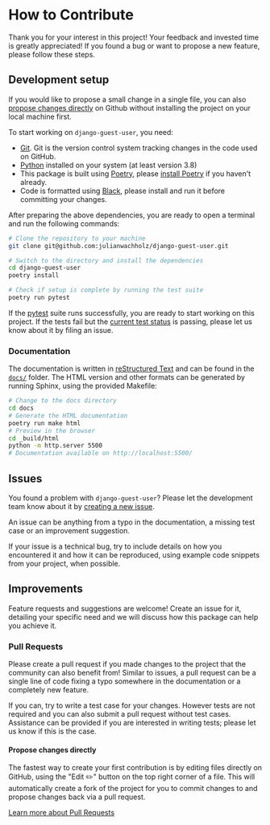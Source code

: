 # How to Contribute

Thank you for your interest in this project! Your feedback and invested time is
greatly appreciated! If you found a bug or want to propose a new feature,
please follow these steps.

## Development setup

If you would like to propose a small change in a single file, you can also
[propose changes directly](#propose-changes-directly) on Github without installing
the project on your local machine first.

To start working on `django-guest-user`, you need:

- [Git](https://git-scm.com/book/en/v2/Getting-Started-Installing-Git).
  Git is the version control system tracking changes in the code used on GitHub.
- [Python](https://www.python.org/downloads/) installed on your system
  (at least version 3.8)
- This package is built using [Poetry](https://python-poetry.org/), please
  [install Poetry](https://python-poetry.org/docs/#installation)
  if you haven't already.
- Code is formatted using [Black](https://black.readthedocs.io/en/stable/),
  please install and run it before committing your changes.

After preparing the above dependencies, you are ready to open a terminal and
run the following commands:

```bash
# Clone the repository to your machine
git clone git@github.com:julianwachholz/django-guest-user.git

# Switch to the directory and install the dependencies
cd django-guest-user
poetry install

# Check if setup is complete by running the test suite
poetry run pytest
```

If the [pytest](https://docs.pytest.org/) suite runs successfully, you are ready
to start working on this project. If the tests fail but the
[current test status](https://github.com/julianwachholz/django-guest-user/actions/workflows/test.yml)
is passing, please let us know about it by filing an issue.

### Documentation

The documentation is written in
[reStructured Text](https://www.sphinx-doc.org/en/master/usage/restructuredtext/basics.html)
and can be found in the [`docs/`](/docs) folder. The HTML version and other
formats can be generated by running Sphinx, using the provided Makefile:

```bash
# Change to the docs directory
cd docs
# Generate the HTML documentation
poetry run make html
# Preview in the browser
cd _build/html
python -m http.server 5500
# Documentation available on http://localhost:5500/
```

## Issues

You found a problem with `django-guest-user`? Please let the development team
know about it by [creating a new issue](https://github.com/julianwachholz/django-guest-user/issues/new).

An issue can be anything from a typo in the documentation, a missing test case or
an improvement suggestion.

If your issue is a technical bug, try to include details on how you encountered
it and how it can be reproduced, using example code snippets from your project,
when possible.

## Improvements

Feature requests and suggestions are welcome! Create an issue for it, detailing
your specific need and we will discuss how this package can help you achieve it.

### Pull Requests

Please create a pull request if you made changes to the project that the community
can also benefit from! Similar to issues, a pull request can be a single line of
code fixing a typo somewhere in the documentation or a completely new feature.

If you can, try to write a test case for your changes. However tests are not
required and you can also submit a pull request without test cases. Assistance
can be provided if you are interested in writing tests; please let us know if
this is the case.

#### Propose changes directly

The fastest way to create your first contribution is by editing files directly
on GitHub, using the "Edit ✏️" button on the top right corner of a file.
This will automatically create a fork of the project for you to commit changes to
and propose changes back via a pull request.

[Learn more about Pull Requests](https://docs.github.com/en/pull-requests/collaborating-with-pull-requests/proposing-changes-to-your-work-with-pull-requests/about-pull-requests)
